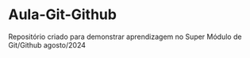 # Aula-Git-Github
Repositório criado para demonstrar aprendizagem no Super Módulo de Git/Github agosto/2024
